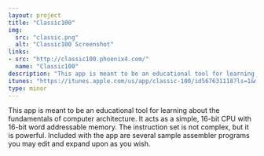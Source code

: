 ```yaml
---
layout: project
title: "Classic100"
img:
  src: "classic.png"
  alt: "Classic100 Screenshot"
links:
- src: "http://classic100.phoenix4.com/"
  name: "Classic100"
description: "This app is meant to be an educational tool for learning about the fundamentals of computer architecture."
itunes: "https://itunes.apple.com/us/app/classic-100/id567631118?ls=1&mt=8"
type: minor
---
```


This app is meant to be an educational tool for learning about the fundamentals of computer architecture. It acts as a simple, 16-bit CPU with 16-bit word addressable memory. The instruction set is not complex, but it is powerful. Included with the app are several sample assembler programs you may edit and expand upon as you wish.
